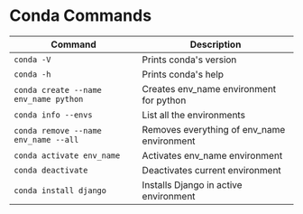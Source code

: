 # Conda Commands
|Command| Description|
|-------|------------|
|`conda -V` | Prints conda's version|
|`conda -h` | Prints conda's help|
|`conda create --name env_name python`  | Creates env_name environment for python|
|`conda info --envs`  | List all the environments|
|`conda remove --name env_name --all`  | Removes everything of env_name environment|
|`conda activate env_name`  | Activates env_name environment|
|`conda deactivate`  | Deactivates current environment|
|`conda install django`  | Installs Django in active environment|
